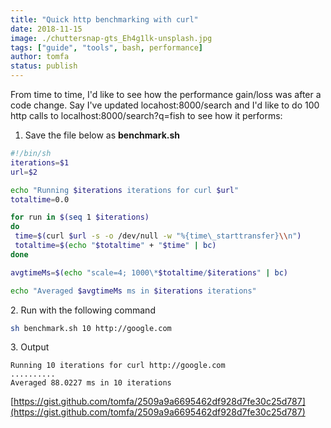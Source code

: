 ```yaml
---
title: "Quick http benchmarking with curl"
date: 2018-11-15
image: ./chuttersnap-gts_Eh4g1lk-unsplash.jpg
tags: ["guide", "tools", bash, performance]
author: tomfa
status: publish
---
```


From time to time, I'd like to see how the performance gain/loss was after a code change. Say I've updated locahost:8000/search and I'd like to do 100 http calls to localhost:8000/search?q=fish to see how it performs: 

1.  Save the file below as **benchmark.sh**

```bash
#!/bin/sh
iterations=$1
url=$2

echo "Running $iterations iterations for curl $url"
totaltime=0.0

for run in $(seq 1 $iterations)
do
 time=$(curl $url -s -o /dev/null -w "%{time\_starttransfer}\\n")
 totaltime=$(echo "$totaltime" + "$time" | bc)
done

avgtimeMs=$(echo "scale=4; 1000\*$totaltime/$iterations" | bc)

echo "Averaged $avgtimeMs ms in $iterations iterations"
```

2\. Run with the following command

```bash
sh benchmark.sh 10 http://google.com
```

3\. Output

```
Running 10 iterations for curl http://google.com
..........
Averaged 88.0227 ms in 10 iterations
```

[https://gist.github.com/tomfa/2509a9a6695462df928d7fe30c25d787](https://gist.github.com/tomfa/2509a9a6695462df928d7fe30c25d787)
